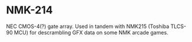 # NMK-214

NEC CMOS-4(?) gate array.
Used in tandem with NMK215 (Toshiba TLCS-90 MCU) for descrambling GFX data on some NMK arcade games.
